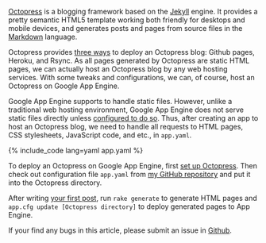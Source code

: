 [Octopress](http://octopress.org) is a blogging framework based on the [Jekyll](http://github.com/mojombo/jekyll) engine. It provides a pretty semantic HTML5 template working both friendly for desktops and mobile devices, and generates posts and pages from source files in the [Markdown](http://en.wikipedia.org/wiki/Markdown) language.

Octopress provides [three ways](http://octopress.org/docs/deploying/) to deploy an Octopress blog: Github pages, Heroku, and Rsync. As all pages generated by Octopress are static HTML pages, we can actually host an Octopress blog by any web hosting services. With some tweaks and configurations, we can, of course, host an Octopress on Google App Engine.

Google App Engine supports to handle static files. However, unlike a traditional web hosting environment, Google App Engine does not serve static files directly unless [configured to do so](http://code.google.com/appengine/docs/python/gettingstarted/staticfiles.html). Thus, after creating an app to host an Octopress blog, we need to handle all requests to HTML pages, CSS stylesheets, JavaScript code, and etc., in `app.yaml`.

{% include_code lang=yaml app.yaml %}

To deploy an Octopress on Google App Engine, first [set up Octopress](http://octopress.org/docs/setup/). Then check out configuration file `app.yaml` from [my GitHub repository](https://github.com/relarge/octopress-gae) and put it into the Octopress directory.

After writing [your first post](http://octopress.org/docs/blogging/), run `rake generate` to generate HTML pages and `app.cfg update [Octopress directory]` to deploy generated pages to App Engine.

If your find any bugs in this article, please submit an issue in [Github](https://github.com/relarge/octopress-gae).
